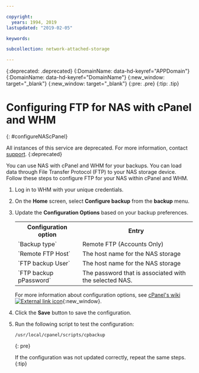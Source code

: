 ```yaml
---

copyright:
  years: 1994, 2019
lastupdated: "2019-02-05"

keywords:

subcollection: network-attached-storage

---
```

{:deprecated: .deprecated}
{:DomainName: data-hd-keyref="APPDomain"}
{:DomainName: data-hd-keyref="DomainName"}
{:new_window: target="_blank"}
{:new_window: target="_blank"}
{:pre: .pre}
{:tip: .tip}

# Configuring FTP for NAS with cPanel and WHM
{: #configureNAScPanel}

All instances of this service are deprecated. For more information, contact [support](https://www.ibm.com/cloud-computing/bluemix/contact-us).
{:deprecated}

You can use NAS with cPanel and WHM for your backups. You can load data through File Transfer Protocol (FTP) to your NAS storage device. Follow these steps to configure FTP for your NAS within cPanel and WHM.

1. Log in to WHM with your unique credentials.

2. On the **Home** screen, select **Configure backup** from the **backup** menu.

3. Update the **Configuration Options** based on your backup preferences.

   <table>
   <tr>
     <th>Configuration option</th>
     <th>Entry</th>
   </tr>
   <tr>
     <td>`Backup type`</td>
     <td>Remote FTP (Accounts Only)</td>
   </tr>
   <tr>
     <td>`Remote FTP Host`</td>
     <td>The host name for the NAS storage</td>
   </tr>
   <tr>
     <td>`FTP backup User`</td>
     <td>The host name for the NAS storage</td>
   </tr>
   <tr>
     <td>`FTP backup pPassword`</td>
     <td>The password that is associated with the selected NAS.</td>
   </tr>
   </table>

   For more information about configuration options, see [cPanel's wiki ![External link icon](../../icons/launch-glyph.svg "External link icon")](https://docs.cpanel.net/display/68Docs/Backup+Configuration#70704c1ed4aa4817b989519beca3f78d){:new_window}.

4. Click the **Save** button to save the configuration.

5. Run the following script to test the configuration:

   ```
   /usr/local/cpanel/scripts/cpbackup
   ```
   {: pre}

   If the configuration was not updated correctly, repeat the same steps.
   {:tip}
